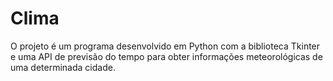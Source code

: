 # Clima
O projeto é um programa desenvolvido em Python com a biblioteca Tkinter e uma API de previsão do tempo para obter informações meteorológicas de uma determinada cidade. 
